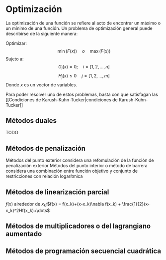 # Optimización

La optimización de una función se refiere al acto de encontrar un máximo o un mínimo de una función. Un problema de optimización general puede describirse de la siguiente manera:

Optimizar:
$$\min(F(x))\quad o\quad \max(F(x))$$
Sujeto a:
	$$G_i(x) = 0;\quad i = [1,2,\dots,n]$$
	$$H_j(x)\le0\quad j = [1,2,\dots,m]$$
Donde $x$ es un vector de variables.

Para poder resolver uno de estos problemas, basta con que satisfagan las [[Condiciones de Karush-Kuhn-Tucker|condiciones de Karush-Kuhn-Tucker]]
## Métodos duales
TODO 
## Métodos de penalización
Métodos del punto exterior considera una refomulación de la función de penalización exterior
Métodos del punto interior o método de barrera considera una combinación entre función objetivo y conjunto de restricciones con relación logarítmica
## Métodos de linearización parcial

$f(x)$ alrededor de $x_k$:$f(x) = f(x_k)+(x-x_k)\nabla f(x_k) + \frac{1}{2}(x-x_k)^2Hf(x_k)+\dots$
## Métodos de multiplicadores o del lagrangiano aumentado
## Métodos de programación secuencial cuadrática